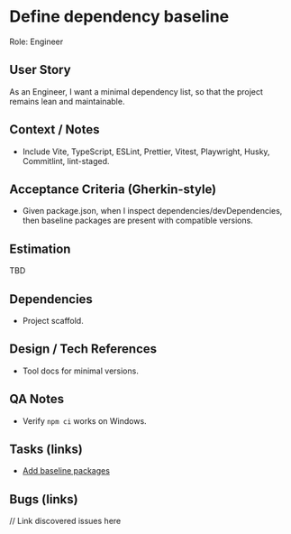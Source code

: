 # Define dependency baseline

Role: Engineer

## User Story

As an Engineer, I want a minimal dependency list, so that the project remains lean and maintainable.

## Context / Notes

- Include Vite, TypeScript, ESLint, Prettier, Vitest, Playwright, Husky, Commitlint, lint-staged.

## Acceptance Criteria (Gherkin-style)

- Given package.json, when I inspect dependencies/devDependencies, then baseline packages are present with compatible versions.

## Estimation

TBD

## Dependencies

- Project scaffold.

## Design / Tech References

- Tool docs for minimal versions.

## QA Notes

- Verify `npm ci` works on Windows.

## Tasks (links)

- [Add baseline packages](./tasks/add-baseline-packages.md)

## Bugs (links)

// Link discovered issues here
